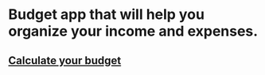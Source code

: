 <h1>Budget app that will help you organize your 
income and expenses.</h1>

## <a href="https://p6te.github.io/budget-app/">Calculate your budget</a>

